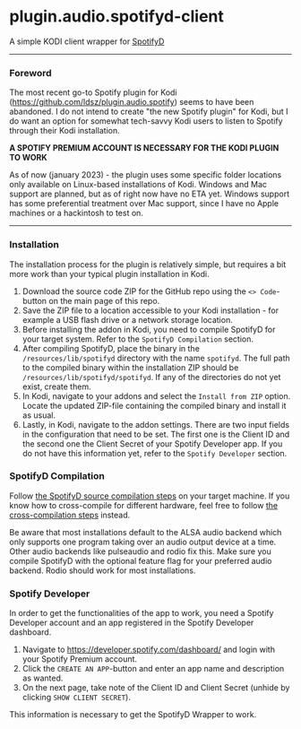 # plugin.audio.spotifyd-client
A simple KODI client wrapper for [SpotifyD](https://github.com/Spotifyd/spotifyd)

---

### Foreword

The most recent go-to Spotify plugin for Kodi (https://github.com/ldsz/plugin.audio.spotify) seems to have been abandoned. I do not intend to create "the new Spotify plugin" for Kodi, but I do want an option for somewhat tech-savvy Kodi users to listen to Spotify through their Kodi installation.

**A SPOTIFY PREMIUM ACCOUNT IS NECESSARY FOR THE KODI PLUGIN TO WORK**

As of now (january 2023) - the plugin uses some specific folder locations only available on Linux-based installations of Kodi. Windows and Mac support are planned, but as of right now have no ETA yet. Windows support has some preferential treatment over Mac support, since I have no Apple machines or a hackintosh to test on.

---

### Installation

The installation process for the plugin is relatively simple, but requires a bit more work than your typical plugin installation in Kodi.

1. Download the source code ZIP for the GitHub repo using the `<> Code`-button on the main page of this repo.
1. Save the ZIP file to a location accessible to your Kodi installation - for example a USB flash drive or a network storage location.
1. Before installing the addon in Kodi, you need to compile SpotifyD for your target system. Refer to the `SpotifyD Compilation` section.
1. After compiling SpotifyD, place the binary in the `/resources/lib/spotifyd` directory with the name `spotifyd`. The full path to the compiled binary within the installation ZIP should be `/resources/lib/spotifyd/spotifyd`. If any of the directories do not yet exist, create them.
1. In Kodi, navigate to your addons and select the `Install from ZIP` option. Locate the updated ZIP-file containing the compiled binary and install it as usual.
1. Lastly, in Kodi, navigate to the addon settings. There are two input fields in the configuration that need to be set. The first one is the Client ID and the second one the Client Secret of your Spotify Developer app. If you do not have this information yet, refer to the `Spotify Developer` section.

### SpotifyD Compilation

Follow [the SpotifyD source compilation steps](https://spotifyd.github.io/spotifyd/installation/index.html) on your target machine. If you know how to cross-compile for different hardware, feel free to follow [the cross-compilation steps](https://github.com/Spotifyd/spotifyd/wiki/Cross-Compiling-on-Ubuntu) instead.

Be aware that most installations default to the ALSA audio backend which only supports one program taking over an audio output device at a time. Other audio backends like pulseaudio and rodio fix this. Make sure you compile SpotifyD with the optional feature flag for your preferred audio backend. Rodio should work for most installations.

### Spotify Developer

In order to get the functionalities of the app to work, you need a Spotify Developer account and an app registered in the Spotify Developer dashboard.

1. Navigate to https://developer.spotify.com/dashboard/ and login with your Spotify Premium account.
1. Click the `CREATE AN APP`-button and enter an app name and description as wanted.
1. On the next page, take note of the Client ID and Client Secret (unhide by clicking `SHOW CLIENT SECRET`).

This information is necessary to get the SpotifyD Wrapper to work.
